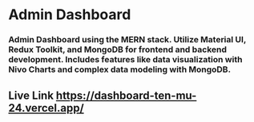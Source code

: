 # Admin Dashboard

### Admin Dashboard using the MERN stack. Utilize Material UI, Redux Toolkit, and MongoDB for frontend and backend development. Includes features like data visualization with Nivo Charts and complex data modeling with MongoDB.

## Live Link https://dashboard-ten-mu-24.vercel.app/
